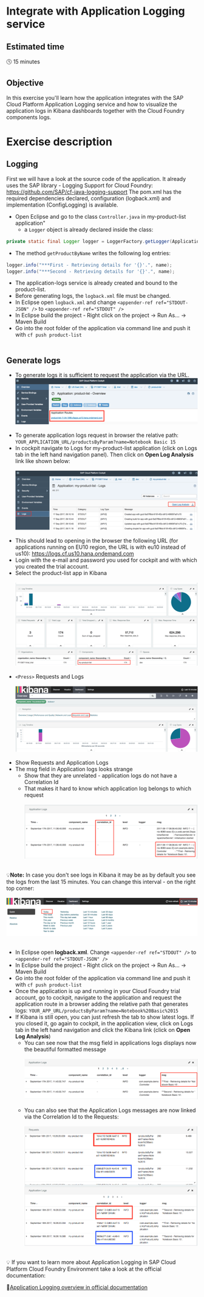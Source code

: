 # Integrate with Application Logging service

## Estimated time

:clock4: 15 minutes

## Objective

In this exercise you'll learn how the application integrates with the SAP Cloud Platform Application Logging service and how to visualize the application logs in Kibana dashboards together with the Cloud Foundry components logs.


# Exercise description


## Logging
First we will have a look at the source code of the application. It already uses the SAP library - Logging Support for Cloud Foundry: https://github.com/SAP/cf-java-logging-support
The pom.xml has the required dependencies declared, configuration (logback.xml) and implementation (ConfigLogging) is available.

* Open Eclipse and go to the class  `Controller.java` in my-product-list application"
  - a `Logger` object is already declared inside the class:
```java
private static final Logger logger = LoggerFactory.getLogger(Application.class);
```

  - The method `getProductByName` writes the following log entries:
  ```java
  logger.info("***First - Retrieving details for '{}'.", name);
  logger.info("***Second - Retrieving details for '{}'.", name);
  ```
* The application-logs service is already created and bound to the product-list.
* Before generating logs, the `logback.xml` file must be changed.
* In Eclipse open `logback.xml` and change `<appender-ref ref="STDOUT-JSON" />` to `<appender-ref ref="STDOUT" />`
* In Eclipse build the project - Right click on the project -> Run As... -> Maven Build
* Go into the root folder of the application via command line and push it with `cf push product-list`
<br><br>

## Generate logs
* To generate logs it is sufficient to request the application via the URL.
![Application Routes](/img/application_routes_cockpit.png?raw=true)
<br><br>
* To generate application logs request in browser the relative path:
`YOUR_APPLICATION_URL/productsByParam?name=Notebook Basic 15`
* In cockpit navigate to Logs for my-product-list application (click on Logs tab in the left hand navigation panel). Then click on **Open Log Analysis** link like shown below:
<br><br>
![Application Log Analysis](/img/cockpit_open_log_analysis.png?raw=true)
<br><br>
* This should lead to opening in the browser the following URL (for applications running on EU10 region, the URL is with eu10 instead of us10): https://logs.cf.us10.hana.ondemand.com
* Login with the e-mail and password you used for cockpit and with which you created the trial account.
* Select the product-list app in Kibana
<br><br>
![Kibana select app](/img/kibana_product_list_app.png?raw=true)
<br><br>
* `<Press>` Requests and Logs
<br><br>
![Kibana requests and logs](/img/kibana_requests_logs.png?raw=true)
<br><br>
* Show Requests and Application Logs
* The msg field in Application logs looks strange
  * Show that they are unrelated - application logs do not have a Correlation Id
  * That makes it hard to know which application log belongs to which request
  <br><br>
  ![Kibana Message](/img/kibana_msg_no_correlationid.png?raw=tru)
  <br><br>

:bulb:**Note:** In case you don't see logs in Kibana it may be as by default you see the logs from the last 15 minutes. You can change this interval - on the right top corner:
<br><br>
![Kibana recent logs](/img/kibana_recent_logs.png?raw=true)
<br><br>

* In Eclipse open **logback.xml**. Change `<appender-ref ref="STDOUT" />` to `<appender-ref ref="STDOUT-JSON" />`
* In Eclipse build the project - Right click on the project -> Run As... -> Maven Build
* Go into the root folder of the application via command line and push it with `cf push product-list`
* Once the application is up and running in your Cloud Foundry trial account, go to cockpit, navigate to the application and request the application route in a browser adding the relative path that generates logs: `YOUR_APP_URL/productsByParam?name=Notebook%20Basic%2015`
* If Kibana is still open, you can just refresh the tab to show latest logs. If you closed it, go again to cockpit, in the application view, click on Logs tab in the left hand navigation and click the Kibana link (click on **Open Log Analysis**)
  * You can see now that the msg field in applications logs displays now the beautiful formatted message
  <br><br>
  ![Kibana logs format](/img/kibana_logs_format.png?raw=true)
  <br><br>
  * You can also see that the Application Logs messages are now linked via the Correlation Id to the Requests:
  <br><br>
  ![Kibana correlatioIDs](/img/kibana_correlationIDs.png?raw=true)
  <br><br>

:bulb: If you want to learn more about Application Logging in SAP Cloud Platform Cloud Foundry Environment take a look at the official documentation:

:link:[Application Logging overview in official documentation](https://help.sap.com/viewer/65de2977205c403bbc107264b8eccf4b/Cloud/en-US/68454d44ad41458788959485a24305e2.html)
